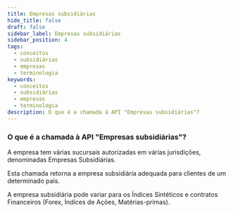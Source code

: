 ```yaml
---
title: Empresas subsidiárias
hide_title: false
draft: false
sidebar_label: Empresas subsidiárias
sidebar_position: 4
tags:
  - conceitos
  - subsidiárias
  - empresas
  - terminologia
keywords:
  - conceitos
  - subsidiárias
  - empresas
  - terminologia
description: O que é a chamada à API "Empresas subsidiárias"?
---
```


### O que é a chamada à API "Empresas subsidiárias"?

A empresa tem várias sucursais autorizadas em várias jurisdições, denominadas Empresas Subsidiárias.

Esta chamada retorna a empresa subsidiária adequada para clientes de um determinado país.

A empresa subsidiária pode variar para os Índices Sintéticos e contratos Financeiros (Forex, Índices de Ações, Matérias-primas).
